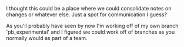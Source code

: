 I thought this could be a place where we could consolidate notes on changes or whatever else. Just a spot for communication I guess?

As you'll probably have seen by now I'm working off of my own branch 'pb_experimental' and I figured we could work off of branches as you normally would as part of a team.
